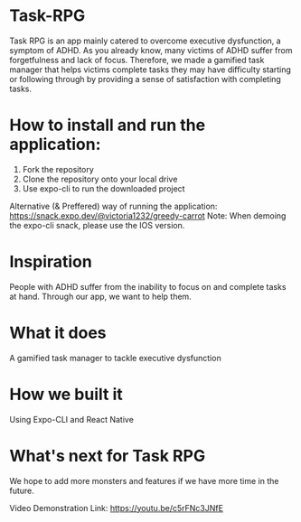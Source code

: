 # Task-RPG
Task RPG is an app mainly catered to overcome executive dysfunction, a symptom of ADHD. 
As you already know, many victims of ADHD suffer from forgetfulness and lack of focus. 
Therefore, we made a gamified task manager that helps victims complete tasks they may have 
difficulty starting or following through by providing a sense of satisfaction with completing tasks.

# How to install and run the application: 
1) Fork the repository  
2) Clone the repository onto your local drive
3) Use expo-cli to run the downloaded project 

Alternative (& Preffered) way of running the application: 
https://snack.expo.dev/@victoria1232/greedy-carrot
Note: When demoing the expo-cli snack, please use the IOS version.

# Inspiration
People with ADHD suffer from the inability to focus on and complete tasks at hand.
Through our app, we want to help them.
# What it does
A gamified task manager to tackle executive dysfunction
# How we built it
Using Expo-CLI and React Native

# What's next for Task RPG
We hope to add more monsters and features if we have more time in the future.

Video Demonstration Link: https://youtu.be/c5rFNc3JNfE



